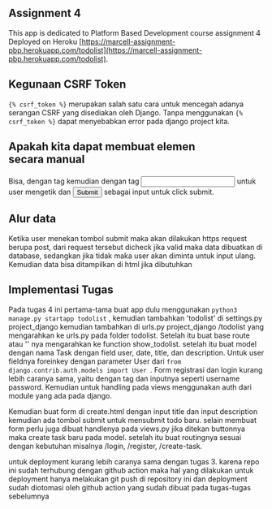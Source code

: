 ## Assignment 4

This app is dedicated to Platform Based Development course assignment 4
<br>Deployed on Heroku [https://marcell-assignment-pbp.herokuapp.com/todolist](https://marcell-assignment-pbp.herokuapp.com/todolist).

##  Kegunaan CSRF Token

`{% csrf_token %}` merupakan salah satu cara untuk mencegah adanya serangan CSRF yang disediakan oleh Django. Tanpa menggunakan `{% csrf_token %}` 
dapat menyebabkan error pada django project kita. 

##  Apakah kita dapat membuat elemen <form> secara manual

Bisa, dengan tag <form> kemudian dengan tag <input> untuk user mengetik dan <input type="submit"> sebagai input untuk click submit.

## Alur data
  
Ketika user menekan tombol submit maka akan dilakukan https request berupa post, dari request tersebut dicheck jika valid maka data dibuatkan di database, sedangkan jika
tidak maka user akan diminta untuk input ulang. Kemudian data bisa ditampilkan di html jika dibutuhkan

  
## Implementasi Tugas

  Pada tugas 4 ini pertama-tama buat app dulu menggunakan `python3 manage.py startapp todolist` , kemudian tambahkan 'todolist' di settings.py project_django
  kemudian tambahkan di urls.py project_django /todolist yang mengarahkan ke urls.py pada folder todolist. Setelah itu buat base route atau '' nya mengarahkan ke 
  function show_todolist. setelah itu buat model dengan nama Task dengan field user, date, title, dan description. Untuk user fieldnya foreinkey dengan parameter User dari `from django.contrib.auth.models import User
`.
  Form registrasi dan login kurang lebih caranya sama, yaitu dengan tag <form> dan inputnya seperti username password. Kemudian untuk handling pada views menggunakan
  auth dari module yang ada pada django. 
  
  Kemudian buat form di create.html dengan input title dan input description kemudian ada tombol submit untuk mensubmit todo baru. selain membuat form perlu juga dibuat handlenya pada views.py
  jika ditekan buttonnya maka create task baru pada model. setelah itu buat routingnya sesuai dengan kebutuhan misalnya /login, /register, /create-task. 
  
  untuk deployment kurang lebih caranya sama dengan tugas 3. karena repo ini sudah terhubung dengan github action maka hal yang dilakukan untuk deployment hanya melakukan
  git push di repository ini dan deployment sudah diotomasi oleh github action yang sudah dibuat pada tugas-tugas sebelumnya
